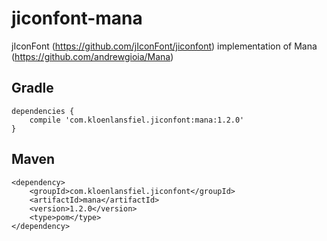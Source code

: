 # jiconfont-mana
jIconFont (https://github.com/jIconFont/jiconfont) implementation of Mana (https://github.com/andrewgioia/Mana)

## Gradle

``` 
dependencies {
    compile 'com.kloenlansfiel.jiconfont:mana:1.2.0'
}
```

## Maven
```
<dependency>
    <groupId>com.kloenlansfiel.jiconfont</groupId>
    <artifactId>mana</artifactId>
    <version>1.2.0</version>
    <type>pom</type>
</dependency>
```
